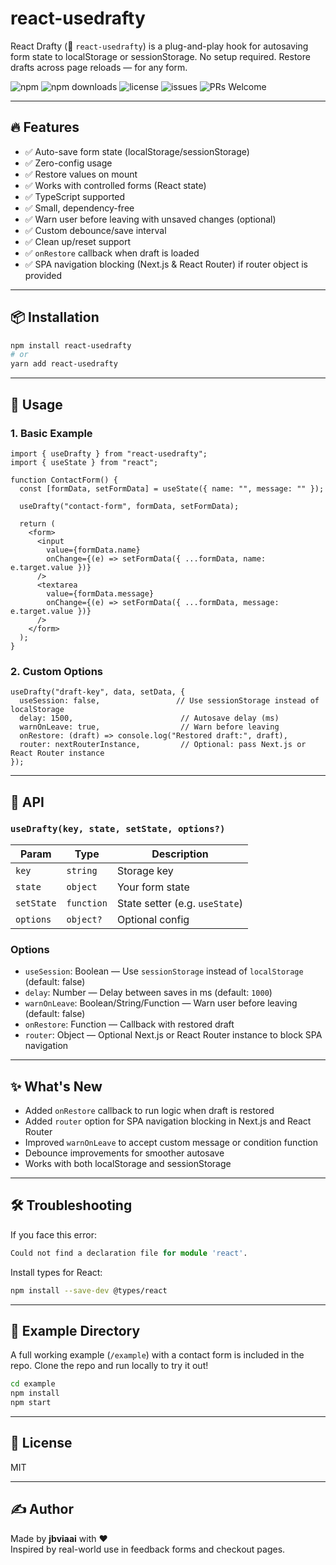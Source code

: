 # react-usedrafty

React Drafty (📄 `react-usedrafty`) is a plug-and-play hook for autosaving form state to localStorage or sessionStorage. 
No setup required. Restore drafts across page reloads — for any form.

![npm](https://img.shields.io/npm/v/react-usedrafty)
![npm downloads](https://img.shields.io/npm/dt/react-usedrafty)
![license](https://img.shields.io/npm/l/react-usedrafty)
![issues](https://img.shields.io/github/issues/jsbimra/react-usedrafty)
![PRs Welcome](https://img.shields.io/badge/PRs-welcome-brightgreen.svg)

---

## 🔥 Features

- ✅ Auto-save form state (localStorage/sessionStorage)
- ✅ Zero-config usage
- ✅ Restore values on mount
- ✅ Works with controlled forms (React state)
- ✅ TypeScript supported
- ✅ Small, dependency-free
- ✅ Warn user before leaving with unsaved changes (optional)
- ✅ Custom debounce/save interval
- ✅ Clean up/reset support
- ✅ `onRestore` callback when draft is loaded
- ✅ SPA navigation blocking (Next.js & React Router) if router object is provided

---

## 📦 Installation

```bash
npm install react-usedrafty
# or
yarn add react-usedrafty
```

---

## 🚀 Usage

### 1. Basic Example

```tsx
import { useDrafty } from "react-usedrafty";
import { useState } from "react";

function ContactForm() {
  const [formData, setFormData] = useState({ name: "", message: "" });

  useDrafty("contact-form", formData, setFormData);

  return (
    <form>
      <input
        value={formData.name}
        onChange={(e) => setFormData({ ...formData, name: e.target.value })}
      />
      <textarea
        value={formData.message}
        onChange={(e) => setFormData({ ...formData, message: e.target.value })}
      />
    </form>
  );
}
```

### 2. Custom Options

```tsx
useDrafty("draft-key", data, setData, {
  useSession: false,                 // Use sessionStorage instead of localStorage
  delay: 1500,                        // Autosave delay (ms)
  warnOnLeave: true,                  // Warn before leaving
  onRestore: (draft) => console.log("Restored draft:", draft),
  router: nextRouterInstance,         // Optional: pass Next.js or React Router instance
});
```

---

## 📘 API

### `useDrafty(key, state, setState, options?)`

| Param        | Type        | Description |
|--------------|-------------|-------------|
| `key`        | `string`    | Storage key |
| `state`      | `object`    | Your form state |
| `setState`   | `function`  | State setter (e.g. `useState`) |
| `options`    | `object?`   | Optional config |

### Options

- `useSession`: Boolean — Use `sessionStorage` instead of `localStorage` (default: false)
- `delay`: Number — Delay between saves in ms (default: `1000`)
- `warnOnLeave`: Boolean/String/Function — Warn user before leaving (default: false)
- `onRestore`: Function — Callback with restored draft
- `router`: Object — Optional Next.js or React Router instance to block SPA navigation

---

## ✨ What's New

- Added `onRestore` callback to run logic when draft is restored
- Added `router` option for SPA navigation blocking in Next.js and React Router
- Improved `warnOnLeave` to accept custom message or condition function
- Debounce improvements for smoother autosave
- Works with both localStorage and sessionStorage

---

## 🛠 Troubleshooting

If you face this error:

```ts
Could not find a declaration file for module 'react'.
```

Install types for React:

```bash
npm install --save-dev @types/react
```

---

## 🧪 Example Directory

A full working example (`/example`) with a contact form is included in the repo.
Clone the repo and run locally to try it out!

```bash
cd example
npm install
npm start
```

---

## 📄 License

MIT

---

## ✍️ Author

Made by **jbviaai** with ❤️  
Inspired by real-world use in feedback forms and checkout pages.

